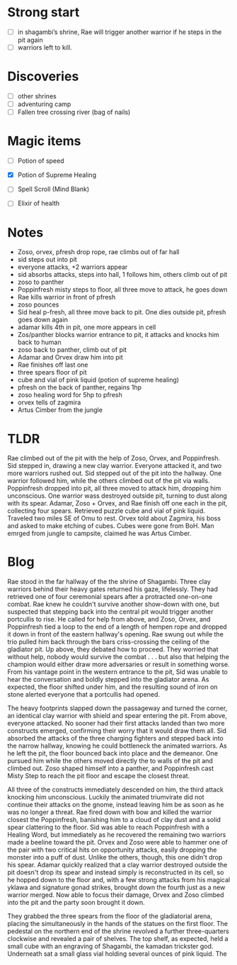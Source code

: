 # Strong start
- [ ] in shagambi’s shrine, Rae will trigger another warrior if he steps in the pit again
- [ ] warriors left to kill.

# Discoveries
- [ ] other shrines
- [ ] adventuring camp
- [ ] Fallen tree crossing river (bag of nails)

# Magic items
- [ ] Potion of speed
- [x] Potion of Supreme Healing
- [ ] Spell Scroll (Mind Blank)
- [ ] Elixir of health


# Notes
- Zoso, orvex, pfresh drop rope, rae climbs out of far hall
- sid steps out into pit
- everyone attacks, +2 warriors appear
- sid absorbs attacks, steps into hall, 1 follows him, others climb out of pit
- zoso to panther
- Poppinfresh misty steps to floor, all three move to attack, he goes down
- Rae kills warrior in front of pfresh
- zoso pounces
- Sid heal p-fresh, all three move back to pit. One dies outside pit, pfresh goes down again
- adamar kills 4th in pit, one more appears in cell
- Zos/panther blocks warrior entrance to pit, it attacks and knocks him back to human
- zoso back to panther, climb out of pit
- Adamar and Orvex draw him into pit
- Rae finishes off last one
- three spears floor of pit
- cube and vial of pink liquid (potion of supreme healing)
- pfresh on the back of panther, regains 1hp
- zoso healing word for 5hp to pfresh
- orvex tells of zagmira
- Artus Cimber from the jungle


# TLDR
Rae climbed out of the pit with the help of Zoso, Orvex, and Poppinfresh. Sid stepped in, drawing a new clay warrior. Everyone attacked it, and two more warriors rushed out. Sid stepped out of the pit into the hallway. One warrior followed him, while the others climbed out of the pit via walls. Poppinfresh dropped into pit, all three moved to attack him, dropping him unconscious. One warrior wass destroyed outside pit, turning to dust along with its spear. Adamar, Zoso + Orvex, and Rae finish off one each in the pit, collecting four spears. Retrieved puzzle cube and vial of pink liquid. Traveled two miles SE of Omu to rest. Orvex told about Zagmira, his boss and asked to make etching of cubes. Cubes were gone from BoH. Man emrged from jungle to campsite, claimed he was Artus Cimber.

# Blog

Rae stood in the far hallway of the the shrine of Shagambi. Three clay warriors behind their heavy gates returned his gaze, lifelessly. They had retrieved one of four ceremonial spears after a protracted one-on-one combat. Rae knew he couldn't survive another show-down with one, but suspected that stepping back into the central pit would trigger another portcullis to rise. He called for help from above, and Zoso, Orvex, and Poppinfresh tied a loop to the end of a length of hempen rope and dropped it down in front of the eastern hallway's opening. Rae swung out while the trio pulled him back through the bars criss-crossing the ceiling of the gladiator pit. Up above, they debated how to proceed. They worried that without help, nobody would survive the combat . . . but also that helping the champion would either draw more adversaries or result in something worse. From his vantage point in the western entrance to the pit, Sid was unable to hear the conversation and boldly stepped into the gladiator arena. As expected, the floor shifted under him, and the resulting sound of iron on stone alerted everyone that a portcullis had opened. 

The heavy footprints slapped down the passageway and turned the corner, an identical clay warrior with shield and spear entering the pit. From above, everyone attacked. No sooner had their first attacks landed than two more constructs emerged, confirming their worry that it would draw them all. Sid absorbed the attacks of the three charging fighters and stepped back into the narrow hallway, knowing he could bottleneck the animated warriors. As he left the pit, the floor bounced back into place and the demeanor. One pursued him while the others moved directly the to walls of the pit and climbed out. Zoso shaped himself into a panther, and Poppinfresh cast Misty Step to reach the pit floor and escape the closest threat. 

All three of the constructs immediately descended on him, the third attack knocking him unconscious. Luckily the animated triumvirate did not continue their attacks on the gnome, instead leaving him be as soon as he was no longer a threat. Rae fired down with bow and killed the warrior closest the Poppinfresh, banishing him to a cloud of clay dust and a solid spear clattering to the floor. Sid was able to reach Poppinfresh with a Healing Word, but immediately as he recovered the remaining two warriors made a beeline toward the pit. Orvex and Zoso were able to hammer one of the pair with two critical hits on opportunity attacks, easily dropping the monster into a puff of dust. Unlike the others, though, this one didn't drop his spear. Adamar quickly realized that a clay warrior destroyed outside the pit doesn't drop its spear and instead simply is reconstructed in its cell, so he hopped down to the floor and, with a few strong attacks from his magical yklawa and signature gonad strikes, brought down the fourth just as a new warrior merged. Now able to focus their damage, Orvex and Zoso climbed into the pit and the party soon brought it down. 

They grabbed the three spears from the floor of the gladiatorial arena, placing the simultaneously in the hands of the statues on the first floor. The pedestal on the northern end of the shrine revolved a further three-quarters clockwise and revealed a pair of shelves. The top shelf, as expected, held a small cube with an engraving of Shagambi, the kamadan trickster god. Underneath sat a small glass vial holding several ounces of pink liquid. The 
